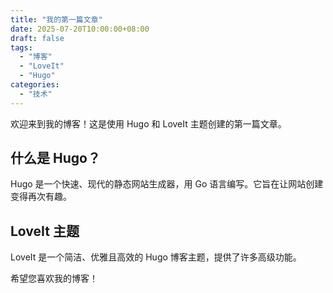 ```yaml
---
title: "我的第一篇文章"
date: 2025-07-20T10:00:00+08:00
draft: false
tags:
  - "博客"
  - "LoveIt"
  - "Hugo"
categories:
  - "技术"
---
```


欢迎来到我的博客！这是使用 Hugo 和 LoveIt 主题创建的第一篇文章。

## 什么是 Hugo？

Hugo 是一个快速、现代的静态网站生成器，用 Go 语言编写。它旨在让网站创建变得再次有趣。

## LoveIt 主题

LoveIt 是一个简洁、优雅且高效的 Hugo 博客主题，提供了许多高级功能。

希望您喜欢我的博客！ 